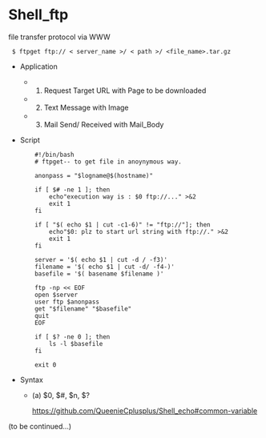 # Shell_ftp
file transfer protocol via WWW

     
     $ ftpget ftp:// < server_name >/ < path >/ <file_name>.tar.gz
     
    
* Application

  * 1. Request Target URL with Page to be downloaded
 
  * 2. Text Message with Image
 
  * 3. Mail Send/ Received with Mail_Body
    
* Script

          #!/bin/bash
          # ftpget-- to get file in anoynymous way.

          anonpass = "$logname@$(hostname)"

          if [ $# -ne 1 ]; then
              echo"execution way is : $0 ftp://..." >&2
              exit 1
          fi

          if [ "$( echo $1 | cut -c1-6)" != "ftp://"]; then
              echo"$0: plz to start url string with ftp://." >&2
              exit 1
          fi

          server = '$( echo $1 | cut -d / -f3)'
          filename = '$( echo $1 | cut -d/ -f4-)'
          basefile = '$( basename $filename )'

          ftp -np << EOF
          open $server
          user ftp $anonpass
          get "$filename" "$basefile"
          quit
          EOF

          if [ $? -ne 0 ]; then
              ls -l $basefile 
          fi

          exit 0

* Syntax


  * (a) $0, $#, $n, $?
  
     https://github.com/QueenieCplusplus/Shell_echo#common-variable

(to be continued...)

